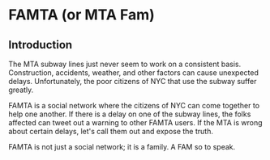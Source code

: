 # FAMTA (or MTA Fam)
## Introduction
The MTA subway lines just never seem to work on a consistent basis.
Construction, accidents, weather, and other factors can cause unexpected delays.
Unfortunately, the poor citizens of NYC that use the subway suffer greatly.

FAMTA is a social network where the citizens of NYC can come together to help one another.
If there is a delay on one of the subway lines, the folks affected can tweet out a warning to other FAMTA users.
If the MTA is wrong about certain delays, let's call them out and expose the truth.

FAMTA is not just a social network; it is a family. A FAM so to speak.
